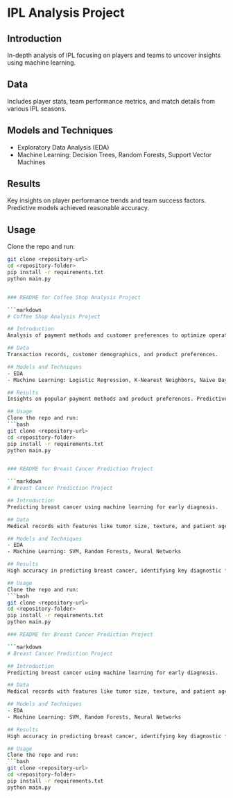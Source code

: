 # IPL Analysis Project

## Introduction
In-depth analysis of IPL focusing on players and teams to uncover insights using machine learning.

## Data
Includes player stats, team performance metrics, and match details from various IPL seasons.

## Models and Techniques
- Exploratory Data Analysis (EDA)
- Machine Learning: Decision Trees, Random Forests, Support Vector Machines

## Results
Key insights on player performance trends and team success factors. Predictive models achieved reasonable accuracy.

## Usage
Clone the repo and run:
```bash
git clone <repository-url>
cd <repository-folder>
pip install -r requirements.txt
python main.py


### README for Coffee Shop Analysis Project

```markdown
# Coffee Shop Analysis Project

## Introduction
Analysis of payment methods and customer preferences to optimize operations.

## Data
Transaction records, customer demographics, and product preferences.

## Models and Techniques
- EDA
- Machine Learning: Logistic Regression, K-Nearest Neighbors, Naive Bayes

## Results
Insights on popular payment methods and product preferences. Predictive models performed well.

## Usage
Clone the repo and run:
```bash
git clone <repository-url>
cd <repository-folder>
pip install -r requirements.txt
python main.py


### README for Breast Cancer Prediction Project

```markdown
# Breast Cancer Prediction Project

## Introduction
Predicting breast cancer using machine learning for early diagnosis.

## Data
Medical records with features like tumor size, texture, and patient age.

## Models and Techniques
- EDA
- Machine Learning: SVM, Random Forests, Neural Networks

## Results
High accuracy in predicting breast cancer, identifying key diagnostic features.

## Usage
Clone the repo and run:
```bash
git clone <repository-url>
cd <repository-folder>
pip install -r requirements.txt
python main.py

### README for Breast Cancer Prediction Project

```markdown
# Breast Cancer Prediction Project

## Introduction
Predicting breast cancer using machine learning for early diagnosis.

## Data
Medical records with features like tumor size, texture, and patient age.

## Models and Techniques
- EDA
- Machine Learning: SVM, Random Forests, Neural Networks

## Results
High accuracy in predicting breast cancer, identifying key diagnostic features.

## Usage
Clone the repo and run:
```bash
git clone <repository-url>
cd <repository-folder>
pip install -r requirements.txt
python main.py

